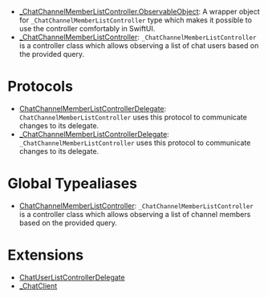 
  - [\_ChatChannelMemberListController.ObservableObject](/_ChatChannelMemberListController_ObservableObject):
    A wrapper object for `_ChatChannelMemberListController` type which makes it possible to use the controller
    comfortably in SwiftUI.
  - [\_ChatChannelMemberListController](/_ChatChannelMemberListController):
    `_ChatChannelMemberListController` is a controller class which allows observing
    a list of chat users based on the provided query.

# Protocols

  - [ChatChannelMemberListControllerDelegate](/ChatChannelMemberListControllerDelegate):
    `ChatChannelMemberListController` uses this protocol to communicate changes to its delegate.
  - [\_ChatChannelMemberListControllerDelegate](/_ChatChannelMemberListControllerDelegate):
    `_ChatChannelMemberListController` uses this protocol to communicate changes to its delegate.

# Global Typealiases

  - [ChatChannelMemberListController](/ChatChannelMemberListController):
    `_ChatChannelMemberListController` is a controller class which allows observing a list of
    channel members based on the provided query.

# Extensions

  - [ChatUserListControllerDelegate](/ChatUserListControllerDelegate)
  - [\_ChatClient](/_ChatClient)
